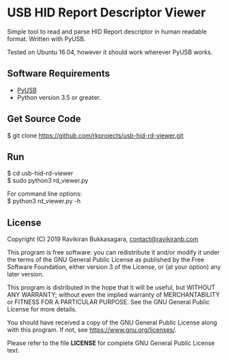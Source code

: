 # USB HID Report Descriptor Viewer

Simple tool to read and parse HID Report descriptor in human readable format. Written with PyUSB.

Tested on Ubuntu 16.04, however it should work wherever PyUSB works.

## Software Requirements

* [PyUSB](https://github.com/pyusb/pyusb/blob/master/docs/tutorial.rst)
* Python version 3.5 or greater.

## Get Source Code

$ git clone https://github.com/rkprojects/usb-hid-rd-viewer.git

## Run
$ cd usb-hid-rd-viewer  
$ sudo python3 rd_viewer.py

For command line options:  
$ python3 rd_viewer.py -h


## License

Copyright (C) 2019 Ravikiran Bukkasagara, <contact@ravikiranb.com>

This program is free software: you can redistribute it and/or modify it under the terms of the GNU General Public License as published by the Free Software Foundation, either version 3 of the License, or (at your option) any later version.

This program is distributed in the hope that it will be useful, but WITHOUT ANY WARRANTY; without even the implied warranty of MERCHANTABILITY or FITNESS FOR A PARTICULAR PURPOSE. See the GNU General Public License for more details.

You should have received a copy of the GNU General Public License along with this program. If not, see https://www.gnu.org/licenses/.

Please refer to the file **LICENSE** for complete GNU General Public License text.
